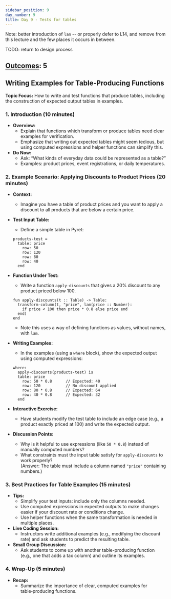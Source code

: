 ```yaml
---
sidebar_position: 9
day_number: 9
title: Day 9 - Tests for tables
---
```


Note: better introduction of `lam` -- or properly defer to L14, and remove from this lecture and the few places it occurs in between.

TODO: return to design process


## [Outcomes](../outcomes/): 5


## Writing Examples for Table‑Producing Functions

**Topic Focus:** How to write and test functions that produce tables, including the construction of expected output tables in examples.

### 1. Introduction (10 minutes)
- **Overview:**  
  - Explain that functions which transform or produce tables need clear examples for verification.
  - Emphasize that writing out expected tables might seem tedious, but using computed expressions and helper functions can simplify this.
- **Do Now:**  
  - Ask: “What kinds of everyday data could be represented as a table?”  
  - Examples: product prices, event registrations, or daily temperatures.

### 2. Example Scenario: Applying Discounts to Product Prices (20 minutes)
- **Context:**  
  - Imagine you have a table of product prices and you want to apply a discount to all products that are below a certain price.
- **Test Input Table:**  
  - Define a simple table in Pyret:
  ```pyret
  products-test =
    table: price
      row: 50
      row: 120
      row: 80
      row: 40
    end
  ```
- **Function Under Test:**  
  - Write a function `apply-discounts` that gives a 20% discount to any product priced below 100.
  ```pyret
  fun apply-discounts(t :: Table) -> Table:
    transform-column(t, "price", lam(price :: Number): 
      if price < 100 then price * 0.8 else price end
    end)
  end
  ```
  
  - Note this uses a way of defining functions as values, without names, with `lam`.  
  
- **Writing Examples:**  
  - In the examples (using a `where` block), show the expected output using computed expressions:
  ```pyret
  where:
    apply-discounts(products-test) is
    table: price
      row: 50 * 0.8      // Expected: 40
      row: 120           // No discount applied
      row: 80 * 0.8      // Expected: 64
      row: 40 * 0.8      // Expected: 32
    end
  ```
- **Interactive Exercise:**  
  - Have students modify the test table to include an edge case (e.g., a product exactly priced at 100) and write the expected output.
- **Discussion Points:**  
  - Why is it helpful to use expressions (like `50 * 0.8`) instead of manually computed numbers?
  - What constraints must the input table satisfy for `apply-discounts` to work properly?  
    (Answer: The table must include a column named `"price"` containing numbers.)

### 3. Best Practices for Table Examples (15 minutes)
- **Tips:**  
  - Simplify your test inputs: include only the columns needed.
  - Use computed expressions in expected outputs to make changes easier if your discount rate or conditions change.
  - Use helper functions when the same transformation is needed in multiple places.
- **Live Coding Session:**  
  - Instructors write additional examples (e.g., modifying the discount rate) and ask students to predict the resulting table.
- **Small Group Discussion:**  
  - Ask students to come up with another table-producing function (e.g., one that adds a tax column) and outline its examples.

### 4. Wrap-Up (5 minutes)
- **Recap:**  
  - Summarize the importance of clear, computed examples for table‑producing functions.
